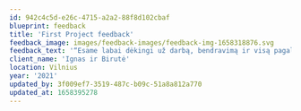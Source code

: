 ```yaml
---
id: 942c4c5d-e26c-4715-a2a2-88f8d102cbaf
blueprint: feedback
title: 'First Project feedback'
feedback_image: images/feedback-images/feedback-img-1658318876.svg
feedback_text: '“Esame labai dėkingi už darbą, bendravimą ir visą pagalbą, kurią gavome įsirenginėjant pirmus namus. Tikrai mielai rekomenduojame visiems savo draugams ☺️”'
client_name: 'Ignas ir Birutė'
location: Vilnius
year: '2021'
updated_by: 3f009ef7-3519-487c-b09c-51a8a812a770
updated_at: 1658395278
---
```

